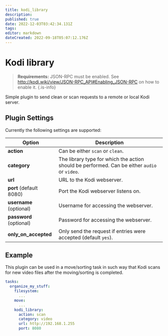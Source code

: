 ```yaml
---
title: kodi_library
description: 
published: true
date: 2022-12-03T03:42:34.131Z
tags: 
editor: markdown
dateCreated: 2022-09-18T05:07:12.176Z
---
```


# Kodi library
> **Requirements:** JSON-RPC must be enabled. See http://kodi.wiki/view/JSON-RPC_API#Enabling_JSON-RPC on how to enable it.
{.is-info}

Simple plugin to send clean or scan requests to a remote or local Kodi server. 
## Plugin Settings
Currently the following settings are supported:

|  Option  |  Description  |
| --- | --- |
| **action** | Can be either `scan` or `clean`. |
| **category** | The library type for which the action should be performed. Can be either `audio` or `video`. |
| **url** | URL to the Kodi webserver. |
| **port** (default 8080) | Port the Kodi webserver listens on. |
| **username** (optional) | Username for accessing the webserver. |
| **password** (optional) | Password for accessing the webserver. |
| **only_on_accepted** | Only send the request if entries were accepted (default `yes`). |

## Example
This plugin can be used in a move/sorting task in such way that Kodi scans for new video files after the moving/sorting is completed.

```yaml
tasks:
  organize_my_stuff:
    filesystem:
      ...
    move:
      ...
    kodi_library:
      action: scan
      category: video
      url: http://192.168.1.255
      port: 8080
```